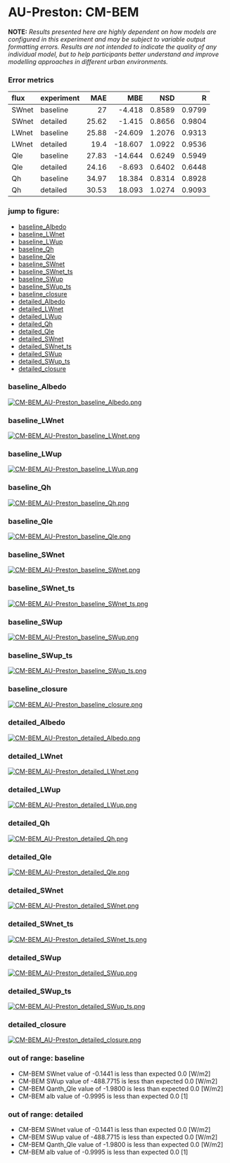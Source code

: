 # AU-Preston: CM-BEM

**NOTE:** *Results presented here are highly dependent on how models are configured in this experiment and may be subject to variable output formatting errors. Results are not intended to indicate the quality of any individual model, but to help participants better understand and improve modelling approaches in different urban environments.*

### Error metrics
| flux   | experiment   |   MAE |     MBE |    NSD |      R |
|:-------|:-------------|------:|--------:|-------:|-------:|
| SWnet  | baseline     | 27    |  -4.418 | 0.8589 | 0.9799 |
| SWnet  | detailed     | 25.62 |  -1.415 | 0.8656 | 0.9804 |
| LWnet  | baseline     | 25.88 | -24.609 | 1.2076 | 0.9313 |
| LWnet  | detailed     | 19.4  | -18.607 | 1.0922 | 0.9536 |
| Qle    | baseline     | 27.83 | -14.644 | 0.6249 | 0.5949 |
| Qle    | detailed     | 24.16 |  -8.693 | 0.6402 | 0.6448 |
| Qh     | baseline     | 34.97 |  18.384 | 0.8314 | 0.8928 |
| Qh     | detailed     | 30.53 |  18.093 | 1.0274 | 0.9093 |

### jump to figure:
 - [baseline_Albedo](#baseline_albedo)
 - [baseline_LWnet](#baseline_lwnet)
 - [baseline_LWup](#baseline_lwup)
 - [baseline_Qh](#baseline_qh)
 - [baseline_Qle](#baseline_qle)
 - [baseline_SWnet](#baseline_swnet)
 - [baseline_SWnet_ts](#baseline_swnet_ts)
 - [baseline_SWup](#baseline_swup)
 - [baseline_SWup_ts](#baseline_swup_ts)
 - [baseline_closure](#baseline_closure)
 - [detailed_Albedo](#detailed_albedo)
 - [detailed_LWnet](#detailed_lwnet)
 - [detailed_LWup](#detailed_lwup)
 - [detailed_Qh](#detailed_qh)
 - [detailed_Qle](#detailed_qle)
 - [detailed_SWnet](#detailed_swnet)
 - [detailed_SWnet_ts](#detailed_swnet_ts)
 - [detailed_SWup](#detailed_swup)
 - [detailed_SWup_ts](#detailed_swup_ts)
 - [detailed_closure](#detailed_closure)

### <a name="baseline_albedo"></a>baseline_Albedo
[![CM-BEM_AU-Preston_baseline_Albedo.png](CM-BEM_AU-Preston_baseline_Albedo.png)](CM-BEM_AU-Preston_baseline_Albedo.png)

### <a name="baseline_lwnet"></a>baseline_LWnet
[![CM-BEM_AU-Preston_baseline_LWnet.png](CM-BEM_AU-Preston_baseline_LWnet.png)](CM-BEM_AU-Preston_baseline_LWnet.png)

### <a name="baseline_lwup"></a>baseline_LWup
[![CM-BEM_AU-Preston_baseline_LWup.png](CM-BEM_AU-Preston_baseline_LWup.png)](CM-BEM_AU-Preston_baseline_LWup.png)

### <a name="baseline_qh"></a>baseline_Qh
[![CM-BEM_AU-Preston_baseline_Qh.png](CM-BEM_AU-Preston_baseline_Qh.png)](CM-BEM_AU-Preston_baseline_Qh.png)

### <a name="baseline_qle"></a>baseline_Qle
[![CM-BEM_AU-Preston_baseline_Qle.png](CM-BEM_AU-Preston_baseline_Qle.png)](CM-BEM_AU-Preston_baseline_Qle.png)

### <a name="baseline_swnet"></a>baseline_SWnet
[![CM-BEM_AU-Preston_baseline_SWnet.png](CM-BEM_AU-Preston_baseline_SWnet.png)](CM-BEM_AU-Preston_baseline_SWnet.png)

### <a name="baseline_swnet_ts"></a>baseline_SWnet_ts
[![CM-BEM_AU-Preston_baseline_SWnet_ts.png](CM-BEM_AU-Preston_baseline_SWnet_ts.png)](CM-BEM_AU-Preston_baseline_SWnet_ts.png)

### <a name="baseline_swup"></a>baseline_SWup
[![CM-BEM_AU-Preston_baseline_SWup.png](CM-BEM_AU-Preston_baseline_SWup.png)](CM-BEM_AU-Preston_baseline_SWup.png)

### <a name="baseline_swup_ts"></a>baseline_SWup_ts
[![CM-BEM_AU-Preston_baseline_SWup_ts.png](CM-BEM_AU-Preston_baseline_SWup_ts.png)](CM-BEM_AU-Preston_baseline_SWup_ts.png)

### <a name="baseline_closure"></a>baseline_closure
[![CM-BEM_AU-Preston_baseline_closure.png](CM-BEM_AU-Preston_baseline_closure.png)](CM-BEM_AU-Preston_baseline_closure.png)

### <a name="detailed_albedo"></a>detailed_Albedo
[![CM-BEM_AU-Preston_detailed_Albedo.png](CM-BEM_AU-Preston_detailed_Albedo.png)](CM-BEM_AU-Preston_detailed_Albedo.png)

### <a name="detailed_lwnet"></a>detailed_LWnet
[![CM-BEM_AU-Preston_detailed_LWnet.png](CM-BEM_AU-Preston_detailed_LWnet.png)](CM-BEM_AU-Preston_detailed_LWnet.png)

### <a name="detailed_lwup"></a>detailed_LWup
[![CM-BEM_AU-Preston_detailed_LWup.png](CM-BEM_AU-Preston_detailed_LWup.png)](CM-BEM_AU-Preston_detailed_LWup.png)

### <a name="detailed_qh"></a>detailed_Qh
[![CM-BEM_AU-Preston_detailed_Qh.png](CM-BEM_AU-Preston_detailed_Qh.png)](CM-BEM_AU-Preston_detailed_Qh.png)

### <a name="detailed_qle"></a>detailed_Qle
[![CM-BEM_AU-Preston_detailed_Qle.png](CM-BEM_AU-Preston_detailed_Qle.png)](CM-BEM_AU-Preston_detailed_Qle.png)

### <a name="detailed_swnet"></a>detailed_SWnet
[![CM-BEM_AU-Preston_detailed_SWnet.png](CM-BEM_AU-Preston_detailed_SWnet.png)](CM-BEM_AU-Preston_detailed_SWnet.png)

### <a name="detailed_swnet_ts"></a>detailed_SWnet_ts
[![CM-BEM_AU-Preston_detailed_SWnet_ts.png](CM-BEM_AU-Preston_detailed_SWnet_ts.png)](CM-BEM_AU-Preston_detailed_SWnet_ts.png)

### <a name="detailed_swup"></a>detailed_SWup
[![CM-BEM_AU-Preston_detailed_SWup.png](CM-BEM_AU-Preston_detailed_SWup.png)](CM-BEM_AU-Preston_detailed_SWup.png)

### <a name="detailed_swup_ts"></a>detailed_SWup_ts
[![CM-BEM_AU-Preston_detailed_SWup_ts.png](CM-BEM_AU-Preston_detailed_SWup_ts.png)](CM-BEM_AU-Preston_detailed_SWup_ts.png)

### <a name="detailed_closure"></a>detailed_closure
[![CM-BEM_AU-Preston_detailed_closure.png](CM-BEM_AU-Preston_detailed_closure.png)](CM-BEM_AU-Preston_detailed_closure.png)

### out of range: baseline

 - CM-BEM SWnet value of -0.1441 is less than expected 0.0 [W/m2]
 - CM-BEM SWup value of -488.7715 is less than expected 0.0 [W/m2]
 - CM-BEM Qanth_Qle value of -1.9800 is less than expected 0.0 [W/m2]
 - CM-BEM alb value of -0.9995 is less than expected 0.0 [1]

### out of range: detailed

 - CM-BEM SWnet value of -0.1441 is less than expected 0.0 [W/m2]
 - CM-BEM SWup value of -488.7715 is less than expected 0.0 [W/m2]
 - CM-BEM Qanth_Qle value of -1.9800 is less than expected 0.0 [W/m2]
 - CM-BEM alb value of -0.9995 is less than expected 0.0 [1]

